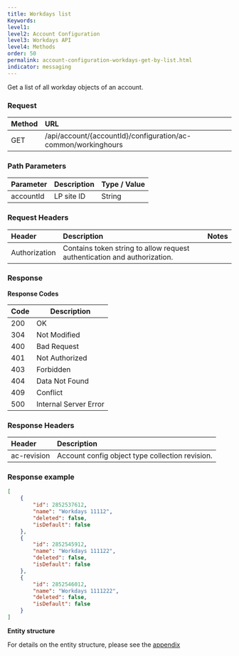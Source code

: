 ```yaml
---
title: Workdays list
Keywords:
level1:
level2: Account Configuration
level3: Workdays API
level4: Methods
order: 50
permalink: account-configuration-workdays-get-by-list.html
indicator: messaging
---
```


Get a list of all workday objects of an account.

### Request

| Method | URL |
| :-------- | :------ |
| GET  |/api/account/{accountId}/configuration/ac-common/workinghours|

### Path Parameters

 |Parameter  |Description |  Type / Value |
 |:----------- | :------------ | :--------------- |
 |accountId | LP site ID | String|


### Request Headers

|Header | Description| Notes |
|:------- | :-------------- | :--- |
|Authorization | Contains token string to allow request authentication and authorization.|

### Response

**Response Codes**

| Code | Description           |
|------|-----------------------|
| 200  | OK                    |
| 304  | Not Modified          |
| 400  | Bad Request           |
| 401  | Not Authorized        |
| 403  | Forbidden             |
| 404  | Data Not Found        |
| 409  | Conflict              |
| 500  | Internal Server Error |

### Response Headers

|Header|  Description|
|:-------|   :-----  |
|ac-revision|  Account config object type collection revision.|  

### Response example

```json
[
    {
        "id": 2852537612,
        "name": "Workdays 11112",
        "deleted": false,
        "isDefault": false
    },
    {
        "id": 2852545912,
        "name": "Workdays 111122",
        "deleted": false,
        "isDefault": false
    },
    {
        "id": 2852546012,
        "name": "Workdays 1111222",
        "deleted": false,
        "isDefault": false
    }
]
```

**Entity structure**

For details on the entity structure, please see the [appendix](https://lpgithub.dev.lprnd.net/product-marketing/developers-community/blob/workdays-documentation/pages/documents/account-configuration/workdays/appendix.md)
